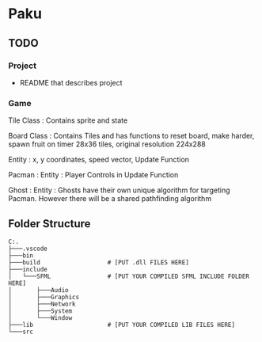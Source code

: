 # Paku

## TODO

### Project
* README that describes project

### Game
Tile Class 
: Contains sprite and state

Board Class
: Contains Tiles and has functions to reset board, make harder, spawn fruit on timer 28x36 tiles, original resolution 224x288

Entity
: x, y coordinates, speed vector, Update Function

Pacman : Entity
: Player Controls in Update Function

Ghost : Entity
: Ghosts have their own unique algorithm for targeting Pacman. However there  will be a shared pathfinding algorithm

## Folder Structure
```
C:.
├───.vscode
├───bin
├───build                   # [PUT .dll FILES HERE]
├───include
│   └───SFML                # [PUT YOUR COMPILED SFML INCLUDE FOLDER HERE]
│       ├───Audio
│       ├───Graphics
│       ├───Network
│       ├───System
│       └───Window
├───lib                     # [PUT YOUR COMPILED LIB FILES HERE]
└───src
```
